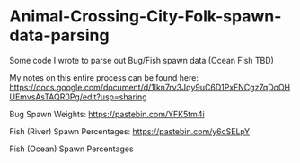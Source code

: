# Animal-Crossing-City-Folk-spawn-data-parsing
Some code I wrote to parse out Bug/Fish spawn data (Ocean Fish TBD)

My notes on this entire process can be found here: https://docs.google.com/document/d/1lkn7rv3Jqy9uC6D1PxFNCgz7qDoOHUEmvsAsTAQR0Pg/edit?usp=sharing

Bug Spawn Weights: https://pastebin.com/YFK5tm4i

Fish (River) Spawn Percentages: https://pastebin.com/y6cSELpY

Fish (Ocean) Spawn Percentages
